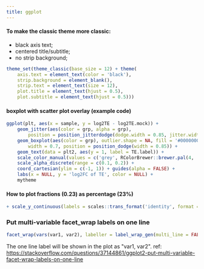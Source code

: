 ```yaml
---
title: ggplot
---
```


#### To make the classic theme more classic:
- black axis text;
- centered title/subtitle;
- no strip background;

```r
theme_set(theme_classic(base_size = 12) + theme(
    axis.text = element_text(color = 'black'),
    strip.background = element_blank(),
    strip.text = element_text(size = 12),
    plot.title = element_text(hjust = 0.5),
    plot.subtitle = element_text(hjust = 0.5)))
```

#### boxplot with scatter plot overlay (example code)
```r
ggplot(plt, aes(x = sample, y = log2TE - log2TE.mock)) +
    geom_jitter(aes(color = grp, alpha = grp),
        position = position_jitterdodge(dodge.width = 0.85, jitter.width = 0.2)) +
    geom_boxplot(aes(color = grp), outlier.shape = NA, fill = '#00000000',
        width = 0.7, position = position_dodge(width = 0.85)) +
    geom_text(data = plt2, aes(y = 1, label = TE.label)) +
    scale_color_manual(values = c('grey', RColorBrewer::brewer.pal(4, 'Set1')[1])) +
    scale_alpha_discrete(range = c(0.1, 0.2)) +
    coord_cartesian(ylim = c(-1, 1)) + guides(alpha = FALSE) +
    labs(x = NULL, y = 'log2FC of TE', color = NULL) +
    mytheme
```

#### How to plot fractions (0.23) as percentage (23%)
```r
+ scale_y_continuous(labels = scales::trans_format('identity', format = scales::percent_format()))
```

### Put multi-variable facet_wrap labels on one line
```r
facet_wrap(vars(var1, var2), labeller = label_wrap_gen(multi_line = FALSE))
```
The one line label will be shown in the plot as "var1, var2".
ref: https://stackoverflow.com/questions/37144861/ggplot2-put-multi-variable-facet-wrap-labels-on-one-line

